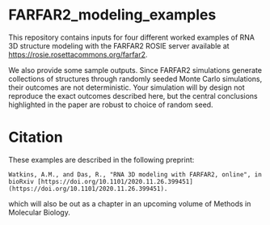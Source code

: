 # FARFAR2_modeling_examples
This repository contains inputs for four different worked examples of RNA 3D structure modeling with the FARFAR2 ROSIE server available at https://rosie.rosettacommons.org/farfar2.

We also provide some sample outputs. Since FARFAR2 simulations generate collections of structures through randomly seeded Monte Carlo simulations, their outcomes are not deterministic. Your simulation will by design not reproduce the exact outcomes described here, but the central conclusions highlighted in the paper are robust to choice of random seed.

# Citation
These examples are described in the following preprint:

    Watkins, A.M., and Das, R., "RNA 3D modeling with FARFAR2, online", in bioRxiv [https://doi.org/10.1101/2020.11.26.399451](https://doi.org/10.1101/2020.11.26.399451).

which will also be out as a chapter in an upcoming volume of Methods in Molecular Biology.

